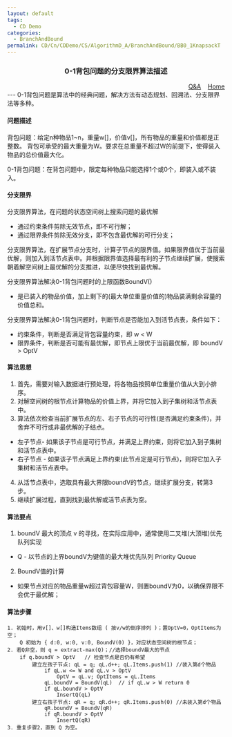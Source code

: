 ```yaml
---
layout: default
tags:
  - CD Demo
categories:
  - BranchAndBound
permalink: CD/Cn/CDDemo/CS/AlgorithmD_A/BranchAndBound/BB0_1KnapsackT
---
```

### <center>0-1背包问题的分支限界算法描述</center>
<div align="right">
	<a href="{{'/CD/Cn/CDDemo/CS/QandA.html'| relative_url }}" target="_blank">Q&amp;A</a>
    &nbsp;&nbsp;
	<a href="{{'/CD/Cn/' | relative_url }}" target="_blank">Home</a>		
</div>
---
0-1背包问题是算法中的经典问题，解决方法有动态规划、回溯法、分支限界法等多种。

#### 问题描述

背包问题：给定n种物品1~n，重量w[]，价值v[]，所有物品的重量和价值都是正整数。
背包可承受的最大重量为W。要求在总重量不超过W的前提下，使得装入物品的总价值最大化。

0-1背包问题：在背包问题中，限定每种物品只能选择1个或0个，即装入或不装入。

#### 分支限界

分支限界算法，在问题的状态空间树上搜索问题的最优解
- 通过约束条件剪除无效节点，即不可行解；
- 通过限界条件剪除无效分支，即不包含最优解的可行分支；

分支限界算法，在扩展节点分支时，计算子节点的限界值。如果限界值优于当前最优解，则加入到活节点表中。并根据限界值选择最有利的子节点继续扩展，使搜索朝着解空间树上最优解的分支推进，以便尽快找到最优解。 

分支限界算法解决0-1背包问题时的上限函数BoundV()
- 是已装入的物品价值，加上剩下的(最大单位重量价值的)物品装满剩余容量的价值总和。

分支限界算法解决0-1背包问题时，判断节点是否能加入到活节点表，条件如下：
- 约束条件，判断是否满足背包容量约束，即 w < W
- 限界条件，判断是否可能有最优解，即节点上限优于当前最优解，即 boundV > OptV

#### 算法思想

1. 首先，需要对输入数据进行预处理，将各物品按照单位重量价值从大到小排序。
2. 对解空间树的根节点计算物品的价值上界，并将它加入到子集树和活节点表中。
3. 算法依次检查当前扩展节点的左、右子节点的可行性(是否满足约束条件)，并舍弃不可行或非最优解的子结点。
- 左子节点- 如果该子节点是可行节点，并满足上界约束，则将它加入到子集树和活节点表中。
- 右子节点 - 如果该子节点满足上界约束(此节点定是可行节点)，则将它加入子集树和活节点表中。
4. 从活节点表中，选取具有最大界限boundV的节点，继续扩展分支，转第3步。
5. 继续扩展过程，直到找到最优解或活节点表为空。

#### 算法要点
1. boundV 最大的顶点 v 的寻找，在实际应用中，通常使用二叉堆(大顶堆)优先队列实现
- Q - 以节点的上界boundV为键值的最大堆优先队列 Priority Queue

2. BoundV值的计算
- 如果节点对应的物品重量w超过背包容量W，则置boundV为0，以确保界限不会优于最优解；

#### 算法步骤
```
1. 初始时，用v[]、w[]构造Items数组 ( 按v/w的倒序排列 )；置OptV=0，OptItems为空；
    Q 初始为 { d:0, w:0, v:0, BoundV(0) }，对应状态空间树的根节点；
2. 若Q非空，则 q = extract-max(Q)；//选择boundV最大的节点
	if q.boundV > OptV   // 检查节点是否仍有希望
		建立左孩子节点: qL = q; qL.d++; qL.Items.push(1) //装入第d个物品
			if qL.w <= W and qL.v > OptV
				OptV = qL.v; OptItems = qL.Items
			qL.boundV = BoundV(qL)  // if qL.w > W return 0
			if qL.boundV > OptV
				InsertQ(qL)
		建立右孩子节点: qR = q; qR.d++; qR.Items.push(0) //未装入第d个物品
			qR.boundV = BoundV(qR)
			if qR.boundV > OptV
				InsertQ(qR)
3. 重复步骤2，直到 Q 为空。
```




